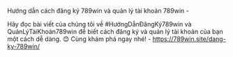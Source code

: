 Hướng dẫn cách đăng ký 789win và quản lý tài khoản 789win - 

Hãy đọc bài viết của chúng tôi về #HướngDẫnĐăngKý789win và QuảnLýTàiKhoản789win để biết cách đăng ký và quản lý tài khoản của bạn một cách dễ dàng. 😊 Cùng khám phá ngay nhé! - https://789win.site/dang-ky-789win/
